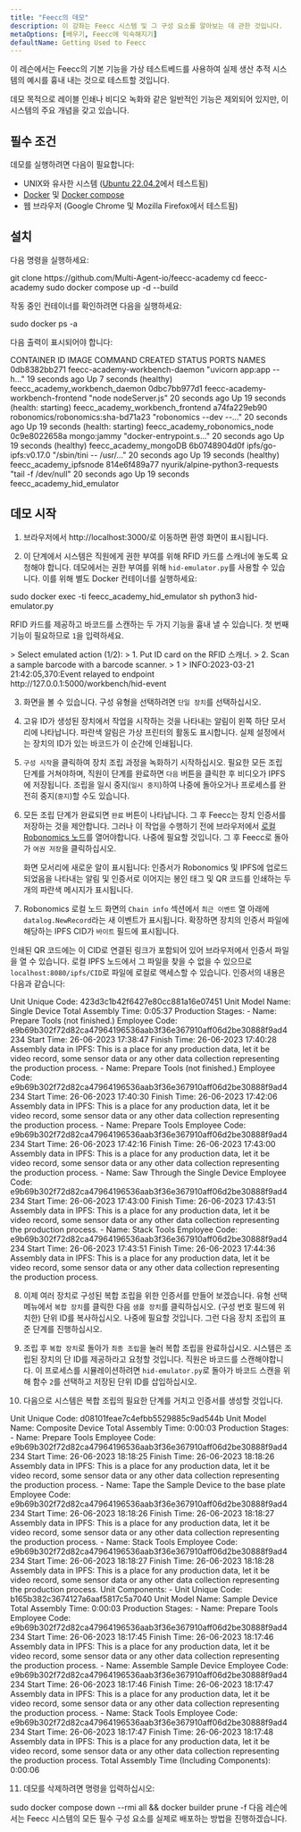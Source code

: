 ```yaml
---
title: "Feecc의 데모"
description: 이 강좌는 Feecc 시스템 및 그 구성 요소를 알아보는 데 관한 것입니다.
metaOptions: [배우기, Feecc에 익숙해지기]
defaultName: Getting Used to Feecc
---
```


<RoboAcademyText fWeight="500">
이 레슨에서는 Feecc의 기본 기능을 가상 테스트베드를 사용하여 실제 생산 추적 시스템의 예시를 흉내 내는 것으로 테스트할 것입니다.
</RoboAcademyText>

데모 목적으로 레이블 인쇄나 비디오 녹화와 같은 일반적인 기능은 제외되어 있지만, 이 시스템의 주요 개념을 갖고 있습니다.

## 필수 조건

데모를 실행하려면 다음이 필요합니다:

- UNIX와 유사한 시스템 ([Ubuntu 22.04.2](https://releases.ubuntu.com/jammy/)에서 테스트됨)
- [Docker](https://docs.docker.com/engine/install/ubuntu/) 및 [Docker compose](https://docs.docker.com/compose/)
- 웹 브라우저 (Google Chrome 및 Mozilla Firefox에서 테스트됨)

## 설치

다음 명령을 실행하세요:

<LessonCodeWrapper language="bash">
git clone https://github.com/Multi-Agent-io/feecc-academy
cd feecc-academy
sudo docker compose up -d --build
</LessonCodeWrapper>

작동 중인 컨테이너를 확인하려면 다음을 실행하세요:

<LessonCodeWrapper language="bash">
sudo docker ps -a
</LessonCodeWrapper>

다음 출력이 표시되어야 합니다:

<LessonCodeWrapper language="bash" codeClass="big-code" noLines noCopyIcon>
CONTAINER ID   IMAGE                               COMMAND                  CREATED          STATUS                             PORTS     NAMES
0db8382bb271   feecc-academy-workbench-daemon      "uvicorn app:app --h…"   19 seconds ago   Up 7 seconds (healthy)                       feecc_academy_workbench_daemon
0dbc7bb977d1   feecc-academy-workbench-frontend    "node nodeServer.js"     20 seconds ago   Up 19 seconds (health: starting)             feecc_academy_workbench_frontend
a74fa229eb90   robonomics/robonomics:sha-bd71a23   "robonomics --dev --…"   20 seconds ago   Up 19 seconds (health: starting)             feecc_academy_robonomics_node
0c9e8022658a   mongo:jammy                         "docker-entrypoint.s…"   20 seconds ago   Up 19 seconds (healthy)                      feecc_academy_mongoDB
6b0748904d0f   ipfs/go-ipfs:v0.17.0                "/sbin/tini -- /usr/…"   20 seconds ago   Up 19 seconds (healthy)                      feecc_academy_ipfsnode
814e6f489a77   nyurik/alpine-python3-requests      "tail -f /dev/null"      20 seconds ago   Up 19 seconds                                feecc_academy_hid_emulator
</LessonCodeWrapper>

## 데모 시작

1. 브라우저에서 http://localhost:3000/로 이동하면 환영 화면이 표시됩니다.

2. 이 단계에서 시스템은 직원에게 권한 부여를 위해 RFID 카드를 스캐너에 놓도록 요청해야 합니다. 데모에서는 권한 부여를 위해 `hid-emulator.py`를 사용할 수 있습니다. 이를 위해 별도 Docker 컨테이너를 실행하세요:

<LessonCodeWrapper language="bash">
sudo docker exec -ti feecc_academy_hid_emulator sh
python3 hid-emulator.py
</LessonCodeWrapper>

RFID 카드를 제공하고 바코드를 스캔하는 두 가지 기능을 흉내 낼 수 있습니다. 첫 번째 기능이 필요하므로 `1`을 입력하세요.

<LessonCodeWrapper language="bash" codeClass="big-code" noLines noCopyIcon>
> Select emulated action (1/2): 
>  1. Put ID card on the RFID 스캐너.
>  2. Scan a sample barcode with a barcode scanner.
> 1
> INFO:2023-03-21 21:42:05,370:Event relayed to endpoint http://127.0.0.1:5000/workbench/hid-event
</LessonCodeWrapper>

3. 화면을 볼 수 있습니다. 구성 유형을 선택하려면 `단일 장치`를 선택하십시오.

<LessonImages src="feecc-course/menu.png" alt="Feecc start menu"/>

4. 고유 ID가 생성된 장치에서 작업을 시작하는 것을 나타내는 알림이 왼쪽 하단 모서리에 나타납니다. 파란색 알림은 가상 프린터의 활동도 표시합니다. 실제 설정에서는 장치의 ID가 있는 바코드가 이 순간에 인쇄됩니다.

<LessonImages src="feecc-course/single_device.png" alt="Single device composition"/>

5. `구성 시작`을 클릭하여 장치 조립 과정을 녹화하기 시작하십시오. 필요한 모든 조립 단계를 거쳐야하며, 직원이 단계를 완료하면 `다음` 버튼을 클릭한 후 비디오가 IPFS에 저장됩니다. 조립을 일시 중지(`일시 중지`)하여 나중에 돌아오거나 프로세스를 완전히 중지(`중지`)할 수도 있습니다.

6. 모든 조립 단계가 완료되면 `완료` 버튼이 나타납니다. 그 후 Feecc는 장치 인증서를 저장하는 것을 제안합니다. 그러나 이 작업을 수행하기 전에 브라우저에서 [로컬 Robonomics 노드](https://polkadot.js.org/apps/?rpc=ws%3A%2F%2F127.0.0.1%3A9944#/explorer)를 열어야합니다. 나중에 필요할 것입니다. 그 후 Feecc로 돌아가 `여권 저장`을 클릭하십시오.
    
    화면 모서리에 새로운 알이 표시됩니다: 인증서가 Robonomics 및 IPFS에 업로드되었음을 나타내는 알림 및 인증서로 이어지는 봉인 태그 및 QR 코드를 인쇄하는 두 개의 파란색 메시지가 표시됩니다.

<LessonImages src="feecc-course/single_certificate.png" alt="Cetrificate of single composition"/>

7. Robonomics 로컬 노드 화면의 `Chain info` 섹션에서 `최근 이벤트` 열 아래에 `datalog.NewRecord`라는 새 이벤트가 표시됩니다. 확장하면 장치의 인증서 파일에 해당하는 IPFS CID가 `바이트` 필드에 표시됩니다.

<LessonImages src="feecc-course/single_datalog.png" alt="Datalog of single composition"/>

인쇄된 QR 코드에는 이 CID로 연결된 링크가 포함되어 있어 브라우저에서 인증서 파일을 열 수 있습니다. 로컬 IPFS 노드에서 그 파일을 찾을 수 없을 수 있으므로 `localhost:8080/ipfs/CID`로 파일에 로컬로 액세스할 수 있습니다. 인증서의 내용은 다음과 같습니다:

<LessonCodeWrapper language="json" codeClass="big-code" noLines noCopyIcon>
Unit Unique Code: 423d3c1b42f6427e80cc881a16e07451
Unit Model Name: Single Device
Total Assembly Time: 0:05:37
Production Stages:
- Name: Prepare Tools (not finished.)
  Employee Code: e9b69b302f72d82ca47964196536aab3f36e367910aff06d2be30888f9ad4234
  Start Time: 26-06-2023 17:38:47
  Finish Time: 26-06-2023 17:40:28
  Assembly data in IPFS: This is a place for any production data, let it be video
    record, some sensor data or any other data collection representing the production
    process.
- Name: Prepare Tools (not finished.)
  Employee Code: e9b69b302f72d82ca47964196536aab3f36e367910aff06d2be30888f9ad4234
  Start Time: 26-06-2023 17:40:30
  Finish Time: 26-06-2023 17:42:06
  Assembly data in IPFS: This is a place for any production data, let it be video
    record, some sensor data or any other data collection representing the production
    process.
- Name: Prepare Tools
  Employee Code: e9b69b302f72d82ca47964196536aab3f36e367910aff06d2be30888f9ad4234
  Start Time: 26-06-2023 17:42:16
  Finish Time: 26-06-2023 17:43:00
  Assembly data in IPFS: This is a place for any production data, let it be video
    record, some sensor data or any other data collection representing the production
    process.
- Name: Saw Through the Single Device
  Employee Code: e9b69b302f72d82ca47964196536aab3f36e367910aff06d2be30888f9ad4234
  Start Time: 26-06-2023 17:43:00
  Finish Time: 26-06-2023 17:43:51
  Assembly data in IPFS: This is a place for any production data, let it be video
    record, some sensor data or any other data collection representing the production
    process.
- Name: Stack Tools
  Employee Code: e9b69b302f72d82ca47964196536aab3f36e367910aff06d2be30888f9ad4234
  Start Time: 26-06-2023 17:43:51
  Finish Time: 26-06-2023 17:44:36
  Assembly data in IPFS: This is a place for any production data, let it be video
    record, some sensor data or any other data collection representing the production
    process.
</LessonCodeWrapper>

8. 이제 여러 장치로 구성된 복합 조립을 위한 인증서를 만들어 보겠습니다. 유형 선택 메뉴에서 `복합 장치`를 클릭한 다음 `샘플 장치`를 클릭하십시오. (구성 번호 필드에 위치한) 단위 ID를 복사하십시오. 나중에 필요할 것입니다. 그런 다음 장치 조립의 표준 단계를 진행하십시오.

9. 조립 후 `복합 장치`로 돌아가 `최종 조립`을 눌러 복합 조립을 완료하십시오. 시스템은 조립된 장치의 단 ID를 제공하라고 요청할 것입니다. 직원은 바코드를 스캔해야합니다. 이 프로세스를 시뮬레이션하려면 `hid-emulator.py`로 돌아가 바코드 스캔을 위해 함수 `2`를 선택하고 저장된 단위 ID를 삽입하십시오.

10. 다음으로 시스템은 복합 조립의 필요한 단계를 거치고 인증서를 생성할 것입니다.

<LessonCodeWrapper language="json" codeClass="big-code" noLines noCopyIcon>
Unit Unique Code: d08101feae7c4efbb5529885c9ad544b
Unit Model Name: Composite Device
Total Assembly Time: 0:00:03
Production Stages:
- Name: Prepare Tools
  Employee Code: e9b69b302f72d82ca47964196536aab3f36e367910aff06d2be30888f9ad4234
  Start Time: 26-06-2023 18:18:25
  Finish Time: 26-06-2023 18:18:26
  Assembly data in IPFS: This is a place for any production data, let it be video
    record, some sensor data or any other data collection representing the production
    process.
- Name: Tape the Sample Device to the base plate
  Employee Code: e9b69b302f72d82ca47964196536aab3f36e367910aff06d2be30888f9ad4234
  Start Time: 26-06-2023 18:18:26
  Finish Time: 26-06-2023 18:18:27
  Assembly data in IPFS: This is a place for any production data, let it be video
    record, some sensor data or any other data collection representing the production
    process.
- Name: Stack Tools
  Employee Code: e9b69b302f72d82ca47964196536aab3f36e367910aff06d2be30888f9ad4234
  Start Time: 26-06-2023 18:18:27
  Finish Time: 26-06-2023 18:18:28
  Assembly data in IPFS: This is a place for any production data, let it be video
    record, some sensor data or any other data collection representing the production
    process.
Unit Components:
- Unit Unique Code: b165b382c3674127a6aaf5817c5a7040
  Unit Model Name: Sample Device
  Total Assembly Time: 0:00:03
  Production Stages:
  - Name: Prepare Tools
    Employee Code: e9b69b302f72d82ca47964196536aab3f36e367910aff06d2be30888f9ad4234
    Start Time: 26-06-2023 18:17:45
    Finish Time: 26-06-2023 18:17:46
    Assembly data in IPFS: This is a place for any production data, let it be video
      record, some sensor data or any other data collection representing the production
      process.
  - Name: Assemble Sample Device
    Employee Code: e9b69b302f72d82ca47964196536aab3f36e367910aff06d2be30888f9ad4234
    Start Time: 26-06-2023 18:17:46
    Finish Time: 26-06-2023 18:17:47
    Assembly data in IPFS: This is a place for any production data, let it be video
      record, some sensor data or any other data collection representing the production
      process.
  - Name: Stack Tools
    Employee Code: e9b69b302f72d82ca47964196536aab3f36e367910aff06d2be30888f9ad4234
    Start Time: 26-06-2023 18:17:47
    Finish Time: 26-06-2023 18:17:48
    Assembly data in IPFS: This is a place for any production data, let it be video
      record, some sensor data or any other data collection representing the production
      process.
Total Assembly Time (Including Components): 0:00:06
</LessonCodeWrapper>

11. 데모를 삭제하려면 명령을 입력하십시오:

<LessonCodeWrapper language="bash">
sudo docker compose down --rmi all && docker builder prune -f
</LessonCodeWrapper>

<RoboAcademyText fWeight="500">
다음 레슨에서는 Feecc 시스템의 모든 필수 구성 요소를 실제로 배포하는 방법을 진행하겠습니다.
</RoboAcademyText>
